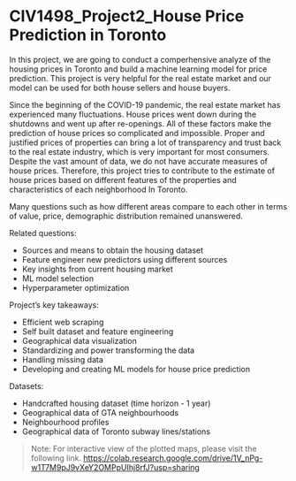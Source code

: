 # CIV1498_Project2_House Price Prediction in Toronto

In this project, we are going to conduct a comperhensive analyze of the housing prices in Toronto and build a machine learning model for price prediction. This project is very helpful for the real estate market and our model can be used for both house sellers and house buyers.

Since the beginning of the COVID-19 pandemic, the real estate market has experienced many fluctuations. House prices went down during the shutdowns and went up after re-openings. All of these factors make the prediction of house prices so complicated and impossible. Proper and justified prices of properties can bring a lot of transparency and trust back to the real estate industry, which is very important for most consumers. Despite the vast amount of data, we do not have accurate measures of house prices. Therefore, this project tries to contribute to the estimate of house prices based on different features of the properties and characteristics of each neighborhood In Toronto.

Many questions such as how different areas compare to each other in terms of value, price, demographic distribution remained unanswered.

Related questions:
- Sources and means to obtain the housing dataset
- Feature engineer new predictors using different sources
- Key insights from current housing market
- ML model selection
- Hyperparameter optimization

Project’s key takeaways:
- Efficient web scraping
- Self built dataset and feature engineering
- Geographical data visualization
- Standardizing and power transforming the data
- Handling missing data
- Developing and creating ML models for house price prediction

Datasets:

- Handcrafted housing dataset (time horizon - 1 year)
- Geographical data of GTA neighbourhoods
- Neighbourhood profiles
- Geographical data of Toronto subway lines/stations

> Note: For interactive view of the plotted maps, please visit the following link.
> https://colab.research.google.com/drive/1V_nPg-w1T7M9pJ9vXeY2OMPpUIhj8rfJ?usp=sharing

